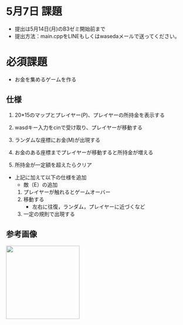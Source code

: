 # 5月7日 課題
- 提出は5月14日(月)のB3ゼミ開始前まで
- 提出方法：main.cppをLINEもしくはwasedaメールで送ってください。

# 必須課題
- お金を集めるゲームを作る

## 仕様
1. 20*15のマップとプレイヤー(P)、プレイヤーの所持金を表示する

2. wasdキー入力をcinで受け取り、プレイヤーが移動する

3. ランダムな座標にお金(M)が出現する

4. お金のある座標までプレイヤーが移動すると所持金が増える

5. 所持金が一定額を超えたらクリア

- 上記に加えて以下の仕様を追加
  - 敵（E）の追加
  1. プレイヤーが触れるとゲームオーバー
  2. 移動する
      - 左右に往復，ランダム，プレイヤーに近づくなど
  3. 一定の規則で出現する

## 参考画像
<img src="https://user-images.githubusercontent.com/34646427/117609706-6eafe300-b19b-11eb-9eba-cea66db57894.png" width="200px">
